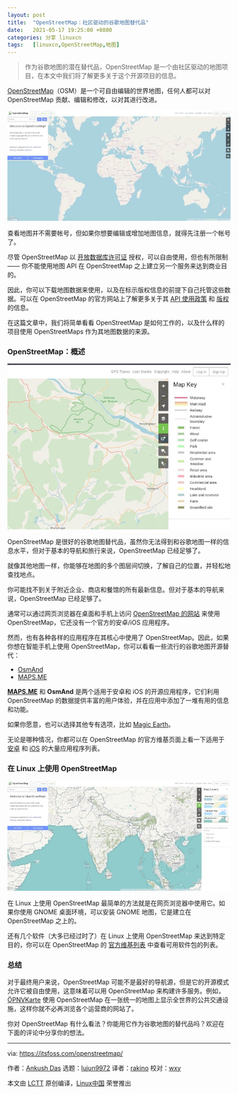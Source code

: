 ```yaml
---
layout: post
title:	"OpenStreetMap：社区驱动的谷歌地图替代品"
date:	2021-05-17 19:25:00 +0800 
categories:	分享 linuxcn 
tags:	[linuxcn,OpenStreetMap,地图]
---
```




> 
> 作为谷歌地图的潜在替代品，OpenStreetMap 是一个由社区驱动的地图项目，在本文中我们将了解更多关于这个开源项目的信息。
> 
> 
> 


[OpenStreetMap](https://www.openstreetmap.org/)（OSM）是一个可自由编辑的世界地图，任何人都可以对 OpenStreetMap 贡献、编辑和修改，以对其进行改进。


![](/Asserts/Images/album/202105/17/192521p0og9bfllezfn1ew.jpg)


查看地图并不需要帐号，但如果你想要编辑或增加地图信息，就得先注册一个帐号了。


尽管 OpenStreetMap 以 [开放数据库许可证](https://opendatacommons.org/licenses/odbl/) 授权，可以自由使用，但也有所限制 —— 你不能使用地图 API 在 OpenStreetMap 之上建立另一个服务来达到商业目的。


因此，你可以下载地图数据来使用，以及在标示版权信息的前提下自己托管这些数据。可以在 OpenStreetMap 的官方网站上了解更多关于其 [API 使用政策](https://operations.osmfoundation.org/policies/api/) 和 [版权](https://www.openstreetmap.org/copyright) 的信息。


在这篇文章中，我们将简单看看 OpenStreetMap 是如何工作的，以及什么样的项目使用 OpenStreetMaps 作为其地图数据的来源。


### OpenStreetMap：概述


![](/Asserts/Images/album/202105/17/192522j8k0p82kn086jf2v.jpg)


OpenStreetMap 是很好的谷歌地图替代品，虽然你无法得到和谷歌地图一样的信息水平，但对于基本的导航和旅行来说，OpenStreetMap 已经足够了。


就像其他地图一样，你能够在地图的多个图层间切换，了解自己的位置，并轻松地查找地点。


你可能找不到关于附近企业、商店和餐馆的所有最新信息。但对于基本的导航来说，OpenStreetMap 已经足够了。


通常可以通过网页浏览器在桌面和手机上访问 [OpenStreetMap 的网站](https://www.openstreetmap.org) 来使用 OpenStreetMap，它还没有一个官方的安卓/iOS 应用程序。


然而，也有各种各样的应用程序在其核心中使用了 OpenStreetMap。因此，如果你想在智能手机上使用 OpenStreetMap，你可以看看一些流行的谷歌地图开源替代：


* [OsmAnd](https://play.google.com/store/apps/details?id=net.osmand)
* [MAPS.ME](https://play.google.com/store/apps/details?id=com.mapswithme.maps.pro)


**[MAPS.ME](http://MAPS.ME)** 和 **OsmAnd** 是两个适用于安卓和 iOS 的开源应用程序，它们利用 OpenStreetMap 的数据提供丰富的用户体验，并在应用中添加了一堆有用的信息和功能。


如果你愿意，也可以选择其他专有选项，比如 [Magic Earth](https://www.magicearth.com/)。


无论是哪种情况，你都可以在 OpenStreetMap 的官方维基页面上看一下适用于 [安卓](https://wiki.openstreetmap.org/wiki/Android#OpenStreetMap_applications) 和 [iOS](https://wiki.openstreetmap.org/wiki/Apple_iOS) 的大量应用程序列表。


### 在 Linux 上使用 OpenStreetMap


![](/Asserts/Images/album/202105/17/192522cjjzhayhh2080y17.jpg)


在 Linux 上使用 OpenStreetMap 最简单的方法就是在网页浏览器中使用它。如果你使用 GNOME 桌面环境，可以安装 GNOME 地图，它是建立在 OpenStreetMap 之上的。


还有几个软件（大多已经过时了）在 Linux 上使用 OpenStreetMap 来达到特定目的，你可以在 OpenStreetMap 的 [官方维基列表](https://wiki.openstreetmap.org/wiki/Linux) 中查看可用软件包的列表。


### 总结


对于最终用户来说，OpenStreetMap 可能不是最好的导航源，但是它的开源模式允许它被自由使用，这意味着可以用 OpenStreetMap 来构建许多服务。例如，[ÖPNVKarte](http://xn--pnvkarte-m4a.de/) 使用 OpenStreetMap 在一张统一的地图上显示全世界的公共交通设施，这样你就不必再浏览各个运营商的网站了。


你对 OpenStreetMap 有什么看法？你能用它作为谷歌地图的替代品吗？欢迎在下面的评论中分享你的想法。




---


via: <https://itsfoss.com/openstreetmap/>


作者：[Ankush Das](https://itsfoss.com/author/ankush/) 选题：[lujun9972](https://github.com/lujun9972) 译者：[rakino](https://github.com/rakino) 校对：[wxy](https://github.com/wxy)


本文由 [LCTT](https://github.com/LCTT/TranslateProject) 原创编译，[Linux中国](https://linux.cn/) 荣誉推出
